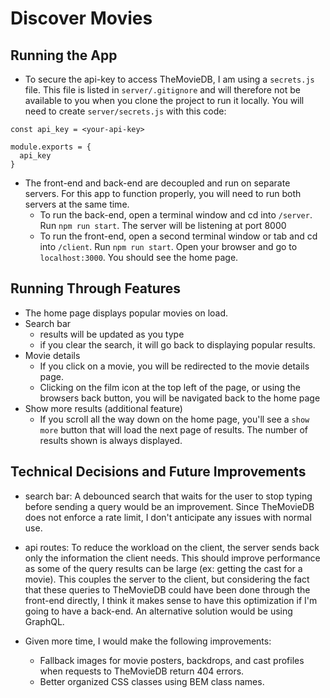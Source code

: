 # Discover Movies

## Running the App
* To secure the api-key to access TheMovieDB, I am using a `secrets.js` file. This file is listed in `server/.gitignore` and will therefore not be available to you when you clone the project to run it locally. You will need to create `server/secrets.js` with this code:
```
const api_key = <your-api-key>

module.exports = {
  api_key
}
```
* The front-end and back-end are decoupled and run on separate servers. For this app to function properly, you will need to run both servers at the same time.
  * To run the back-end, open a terminal window and cd into `/server`. Run `npm run start`. The server will be listening at port 8000
  * To run the front-end, open a second terminal window or tab and cd into `/client`. Run `npm run start`. Open your browser and go to `localhost:3000`. You should see the home page.

## Running Through Features
* The home page displays popular movies on load.
* Search bar
  * results will be updated as you type
  * if you clear the search, it will go back to displaying popular results.
* Movie details
  * If you click on a movie, you will be redirected to the movie details page.
  * Clicking on the film icon at the top left of the page, or using the browsers back button, you will be navigated back to the home page
* Show more results (additional feature)
  * If you scroll all the way down on the home page, you'll see a `show more` button that will load the next page of results. The number of results shown is always displayed.

## Technical Decisions and Future Improvements
* search bar: A debounced search that waits for the user to stop typing before sending a query would be an improvement. Since TheMovieDB does not enforce a rate limit, I don't anticipate any issues with normal use.

* api routes: To reduce the workload on the client, the server sends back only the information the client needs. This should improve performance as some of the query results can be large (ex: getting the cast for a movie). This couples the server to the client, but considering the fact that these queries to TheMovieDB could have been done through the front-end directly, I think it makes sense to have this optimization if I'm going to have a back-end. An alternative solution would be using GraphQL.

* Given more time, I would make the following improvements:
  * Fallback images for movie posters, backdrops, and cast profiles when requests to TheMovieDB return 404 errors.
  * Better organized CSS classes using BEM class names.

